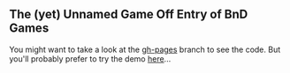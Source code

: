 ## The (yet) Unnamed Game Off Entry of BnD Games

You might want to take a look at the [gh-pages](http://github.com/bndgames/game-off-2013/tree/gh-pages) branch to see the code.
But you'll probably prefer to try the demo [here](http://bndgames.github.io/game-off-2013/)...
